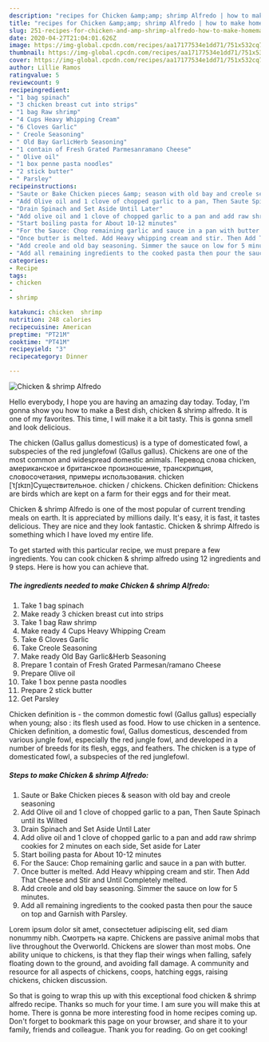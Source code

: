 ```yaml
---
description: "recipes for Chicken &amp;amp; shrimp Alfredo | how to make homemade Chicken &amp;amp; shrimp Alfredo"
title: "recipes for Chicken &amp;amp; shrimp Alfredo | how to make homemade Chicken &amp;amp; shrimp Alfredo"
slug: 251-recipes-for-chicken-and-amp-shrimp-alfredo-how-to-make-homemade-chicken-and-amp-shrimp-alfredo
date: 2020-04-27T21:04:01.626Z
image: https://img-global.cpcdn.com/recipes/aa17177534e1dd71/751x532cq70/chicken-shrimp-alfredo-recipe-main-photo.jpg
thumbnail: https://img-global.cpcdn.com/recipes/aa17177534e1dd71/751x532cq70/chicken-shrimp-alfredo-recipe-main-photo.jpg
cover: https://img-global.cpcdn.com/recipes/aa17177534e1dd71/751x532cq70/chicken-shrimp-alfredo-recipe-main-photo.jpg
author: Lillie Ramos
ratingvalue: 5
reviewcount: 9
recipeingredient:
- "1 bag spinach"
- "3 chicken breast cut into strips"
- "1 bag Raw shrimp"
- "4 Cups Heavy Whipping Cream"
- "6 Cloves Garlic"
- " Creole Seasoning"
- " Old Bay GarlicHerb Seasoning"
- "1 contain of Fresh Grated Parmesanramano Cheese"
- " Olive oil"
- "1 box penne pasta noodles"
- "2 stick butter"
- " Parsley"
recipeinstructions:
- "Saute or Bake Chicken pieces &amp; season with old bay and creole seasoning"
- "Add Olive oil and 1 clove of chopped garlic to a pan, Then Saute Spinach until its Wilted"
- "Drain Spinach and Set Aside Until Later"
- "Add olive oil and 1 clove of chopped garlic to a pan and add raw shrimp cookies for 2 minutes on each side, Set aside for Later"
- "Start boiling pasta for About 10-12 minutes"
- "For the Sauce: Chop remaining garlic and sauce in a pan with butter."
- "Once butter is melted. Add Heavy whipping cream and stir. Then Add That Cheese and Stir and Until Completely melted."
- "Add creole and old bay seasoning. Simmer the sauce on low for 5 minutes."
- "Add all remaining ingredients to the cooked pasta then pour the sauce on top and Garnish with Parsley."
categories:
- Recipe
tags:
- chicken
- 
- shrimp

katakunci: chicken  shrimp 
nutrition: 248 calories
recipecuisine: American
preptime: "PT21M"
cooktime: "PT41M"
recipeyield: "3"
recipecategory: Dinner

---
```



![Chicken &amp; shrimp Alfredo](https://img-global.cpcdn.com/recipes/aa17177534e1dd71/751x532cq70/chicken-shrimp-alfredo-recipe-main-photo.jpg)

Hello everybody, I hope you are having an amazing day today. Today, I'm gonna show you how to make a Best dish, chicken &amp; shrimp alfredo. It is one of my favorites. This time, I will make it a bit tasty. This is gonna smell and look delicious.

The chicken (Gallus gallus domesticus) is a type of domesticated fowl, a subspecies of the red junglefowl (Gallus gallus). Chickens are one of the most common and widespread domestic animals. Перевод слова chicken, американское и британское произношение, транскрипция, словосочетания, примеры использования. chicken [ˈtʃɪkɪn]Существительное. chicken / chickens. Chicken definition: Chickens are birds which are kept on a farm for their eggs and for their meat.

Chicken &amp; shrimp Alfredo is one of the most popular of current trending meals on earth. It is appreciated by millions daily. It's easy, it is fast, it tastes delicious. They are nice and they look fantastic. Chicken &amp; shrimp Alfredo is something which I have loved my entire life.


To get started with this particular recipe, we must prepare a few ingredients. You can cook chicken &amp; shrimp alfredo using 12 ingredients and 9 steps. Here is how you can achieve that.

<!--inarticleads1-->

##### The ingredients needed to make Chicken &amp; shrimp Alfredo:

1. Take 1 bag spinach
1. Make ready 3 chicken breast cut into strips
1. Take 1 bag Raw shrimp
1. Make ready 4 Cups Heavy Whipping Cream
1. Take 6 Cloves Garlic
1. Take  Creole Seasoning
1. Make ready  Old Bay Garlic&amp;Herb Seasoning
1. Prepare 1 contain of Fresh Grated Parmesan/ramano Cheese
1. Prepare  Olive oil
1. Take 1 box penne pasta noodles
1. Prepare 2 stick butter
1. Get  Parsley


Chicken definition is - the common domestic fowl (Gallus gallus) especially when young; also : its flesh used as food. How to use chicken in a sentence. Chicken definition, a domestic fowl, Gallus domesticus, descended from various jungle fowl, especially the red jungle fowl, and developed in a number of breeds for its flesh, eggs, and feathers. The chicken is a type of domesticated fowl, a subspecies of the red junglefowl. 

<!--inarticleads2-->

##### Steps to make Chicken &amp; shrimp Alfredo:

1. Saute or Bake Chicken pieces &amp; season with old bay and creole seasoning
1. Add Olive oil and 1 clove of chopped garlic to a pan, Then Saute Spinach until its Wilted
1. Drain Spinach and Set Aside Until Later
1. Add olive oil and 1 clove of chopped garlic to a pan and add raw shrimp cookies for 2 minutes on each side, Set aside for Later
1. Start boiling pasta for About 10-12 minutes
1. For the Sauce: Chop remaining garlic and sauce in a pan with butter.
1. Once butter is melted. Add Heavy whipping cream and stir. Then Add That Cheese and Stir and Until Completely melted.
1. Add creole and old bay seasoning. Simmer the sauce on low for 5 minutes.
1. Add all remaining ingredients to the cooked pasta then pour the sauce on top and Garnish with Parsley.


Lorem ipsum dolor sit amet, consectetuer adipiscing elit, sed diam nonummy nibh. Смотреть на карте. Chickens are passive animal mobs that live throughout the Overworld. Chickens are slower than most mobs. One ability unique to chickens, is that they flap their wings when falling, safely floating down to the ground, and avoiding fall damage. A community and resource for all aspects of chickens, coops, hatching eggs, raising chickens, chicken discussion. 

So that is going to wrap this up with this exceptional food chicken &amp; shrimp alfredo recipe. Thanks so much for your time. I am sure you will make this at home. There is gonna be more interesting food in home recipes coming up. Don't forget to bookmark this page on your browser, and share it to your family, friends and colleague. Thank you for reading. Go on get cooking!

